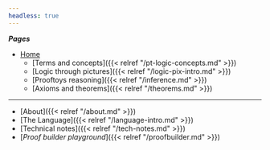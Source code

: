 ```yaml
---
headless: true
---
```


<!-- Links need trailing "/" to make styling of the link
        to the current page to have the intended effect -->

***Pages***

- [Home](/)
	- [Terms and concepts]({{< relref "/pt-logic-concepts.md" >}})
	- [Logic through pictures]({{< relref "/logic-pix-intro.md" >}})
	- [Prooftoys reasoning]({{< relref "/inference.md" >}})
	- [Axioms and theorems]({{< relref "/theorems.md" >}})

-------------

- [About]({{< relref "/about.md" >}})
- [The Language]({{< relref "/language-intro.md" >}})
- [Technical notes]({{< relref "/tech-notes.md" >}})
- [*Proof builder playground*]({{< relref "/proofbuilder.md" >}})

